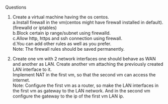 Questions
1. Create a virtual machine having the os centos.<br/>
a.Install firewall in the vm(centos might have firewall installed in default).(firewalld or iptables)<br/>
b.Block certain ip range/subnet using firewalld.<br/>
c.Allow http, https and ssh connection using firewall.<br/>
d.You can add other rules as well as you prefer.<br/>
    Note: The firewall rules should be saved permanently.<br/>

2. Create one vm with 2 network interfaces one should behave as WAN and another as LAN. Create another vm attaching the previously created LAN interface to it. <br/>
Implement NAT in the first vm, so that the second vm can access the internet.<br/>
Note: Configure the first vm as a router, so make the LAN interfaces in the first vm as gateway to the LAN network. And in the second vm configure the gateway to the ip of the first vm LAN ip.
